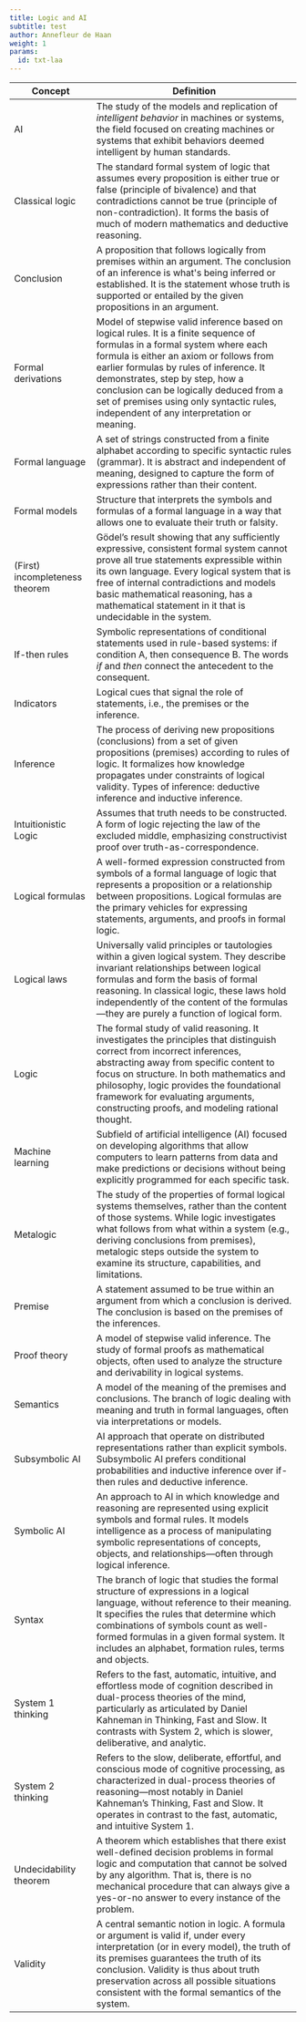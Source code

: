 ```yaml
---
title: Logic and AI
subtitle: test
author: Annefleur de Haan
weight: 1
params: 
  id: txt-laa
---
```


| Concept                                | Definition |
|----------------------------------------|------------|
| AI                                     | The study of the models and replication of _intelligent behavior_ in machines or systems, the field focused on creating machines or systems that exhibit behaviors deemed intelligent by human standards.|
| Classical logic                        | The standard formal system of logic that assumes every proposition is either true or false (principle of bivalence) and that contradictions cannot be true (principle of non-contradiction). It forms the basis of much of modern mathematics and deductive reasoning. |
| Conclusion                             | A proposition that follows logically from premises within an argument. The conclusion of an inference is what's being inferred or established. It is the statement whose truth is supported or entailed by the given propositions in an argument.|
| Formal derivations                     | Model of stepwise valid inference based on logical rules. It is a finite sequence of formulas in a formal system where each formula is either an axiom or follows from earlier formulas by rules of inference. It demonstrates, step by step, how a conclusion can be logically deduced from a set of premises using only syntactic rules, independent of any interpretation or meaning. |
| Formal language                        | A set of strings constructed from a finite alphabet according to specific syntactic rules (grammar). It is abstract and independent of meaning, designed to capture the form of expressions rather than their content. |
| Formal models                          | Structure that interprets the symbols and formulas of a formal language in a way that allows one to evaluate their truth or falsity. |
| (First) incompleteness theorem         | Gödel’s result showing that any sufficiently expressive, consistent formal system cannot prove all true statements expressible within its own language. Every logical system that is free of internal contradictions and models basic mathematical reasoning, has a mathematical statement in it that is undecidable in the system.|
| If-then rules                          | Symbolic representations of conditional statements used in rule-based systems: if condition A, then consequence B. The words _if_ and _then_ connect the antecedent to the consequent.|
| Indicators                             | Logical cues that signal the role of statements, i.e., the premises or the inference. |
| Inference                              | The process of deriving new propositions (conclusions) from a set of given propositions (premises) according to rules of logic. It formalizes how knowledge propagates under constraints of logical validity. Types of inference: deductive inference and inductive inference. |
| Intuitionistic Logic                   | Assumes that truth needs to be constructed. A form of logic rejecting the law of the excluded middle, emphasizing constructivist proof over truth-as-correspondence. |
| Logical formulas                       | A well-formed expression constructed from symbols of a formal language of logic that represents a proposition or a relationship between propositions. Logical formulas are the primary vehicles for expressing statements, arguments, and proofs in formal logic. |
| Logical laws                           | Universally valid principles or tautologies within a given logical system. They describe invariant relationships between logical formulas and form the basis of formal reasoning. In classical logic, these laws hold independently of the content of the formulas—they are purely a function of logical form. |
| Logic                                  | The formal study of valid reasoning. It investigates the principles that distinguish correct from incorrect inferences, abstracting away from specific content to focus on structure. In both mathematics and philosophy, logic provides the foundational framework for evaluating arguments, constructing proofs, and modeling rational thought. |
| Machine learning                       | Subfield of artificial intelligence (AI) focused on developing algorithms that allow computers to learn patterns from data and make predictions or decisions without being explicitly programmed for each specific task. |
| Metalogic                              | The study of the properties of formal logical systems themselves, rather than the content of those systems. While logic investigates what follows from what within a system (e.g., deriving conclusions from premises), metalogic steps outside the system to examine its structure, capabilities, and limitations.|
| Premise                                | A statement assumed to be true within an argument from which a conclusion is derived. The conclusion is based on the premises of the inferences.|
| Proof theory                           | A model of stepwise valid inference. The study of formal proofs as mathematical objects, often used to analyze the structure and derivability in logical systems. |
| Semantics                              | A model of the meaning of the premises and conclusions. The branch of logic dealing with meaning and truth in formal languages, often via interpretations or models.|
| Subsymbolic AI                         | AI approach that operate on distributed representations rather than explicit symbols. Subsymbolic AI prefers conditional probabilities and inductive inference over if-then rules and deductive inference.|
| Symbolic AI                            | An approach to AI in which knowledge and reasoning are represented using explicit symbols and formal rules. It models intelligence as a process of manipulating symbolic representations of concepts, objects, and relationships—often through logical inference. |
| Syntax                                 | The branch of logic that studies the formal structure of expressions in a logical language, without reference to their meaning. It specifies the rules that determine which combinations of symbols count as well-formed formulas in a given formal system. It includes an alphabet, formation rules, terms and objects. |
| System 1 thinking                      | Refers to the fast, automatic, intuitive, and effortless mode of cognition described in dual-process theories of the mind, particularly as articulated by Daniel Kahneman in Thinking, Fast and Slow. It contrasts with System 2, which is slower, deliberative, and analytic.|
| System 2 thinking                      | Refers to the slow, deliberate, effortful, and conscious mode of cognitive processing, as characterized in dual-process theories of reasoning—most notably in Daniel Kahneman’s Thinking, Fast and Slow. It operates in contrast to the fast, automatic, and intuitive System 1.|
| Undecidability theorem                 | A theorem which establishes that there exist well-defined decision problems in formal logic and computation that cannot be solved by any algorithm. That is, there is no mechanical procedure that can always give a yes-or-no answer to every instance of the problem. |
| Validity                               | A central semantic notion in logic. A formula or argument is valid if, under every interpretation (or in every model), the truth of its premises guarantees the truth of its conclusion. Validity is thus about truth preservation across all possible situations consistent with the formal semantics of the system.|


